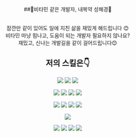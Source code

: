 <div align="center">

##💊비타민 같은 개발자, 내복약 성해경💊

<br />
<div>
잠깐만 같이 있어도 일에 지친 삶을 재밌게 해드립니다 😊
<br />
비타민 마냥 힘나고, 도움이 되는 개발자 필요하지 않나요?
<br />
재밌고, 신나는 개발길을 같이 걸어드립니다😊
</div>

## 저의 스킬은👇

<!-- HTML, CSS, Javascript -->

<img src="https://img.shields.io/badge/HTML5-E34F26?style=flat-square&logo=HTML5&logoColor=#E34F26"/> <img src="https://img.shields.io/badge/CSS3-1572B6?style=flat-square&logo=CSS3&logoColor=#1572B6"/> <img src="https://img.shields.io/badge/javascript-F7DF1E?style=flat-square&logo=javascript&logoColor=#F7DF1E"/>

<!-- nodejs, typrscript, express, python -->

<img src="https://img.shields.io/badge/nodedotjs-339933?style=flat-square&logo=nodedotjs&logoColor=#339933"/> <img src="https://img.shields.io/badge/tsnode-3178C6?style=flat-square&logo=tsnode&logoColor=#3178C6"/> <img src="https://img.shields.io/badge/express-000000?style=flat-square&logo=express&logoColor=#000000"/> <img src="https://img.shields.io/badge/python-3776AB?style=flat-square&logo=python&logoColor=#3776AB"/>

<!-- react, reactnative, android, androidstudio, expo -->

<img src="https://img.shields.io/badge/react-61DAFB?style=flat-square&logo=react&logoColor=#61DAFB"/> <img src="https://img.shields.io/badge/android-3DDC84?style=flat-square&logo=android&logoColor=#3DDC84"/> <img src="https://img.shields.io/badge/androidstudio-3DDC84?style=flat-square&logo=androidstudio&logoColor=#3DDC84"/> <img src="https://img.shields.io/badge/expo-000020?style=flat-square&logo=expo&logoColor=#000020"/>

<!-- mysql  -->

<img src="https://img.shields.io/badge/mysql-000000?style=flat-square&logo=mysql&logoColor=#000000"/>

<!-- git, github,  -->

<img src="https://img.shields.io/badge/git-F05032?style=flat-square&logo=git&logoColor=#F05032"/> <img src="https://img.shields.io/badge/github-181717?style=flat-square&logo=github&logoColor=#181717"/> <img src="https://img.shields.io/badge/notion-000000?style=flat-square&logo=expo&logoColor=#000000"/> <img src="https://img.shields.io/badge/slack-4A154B?style=flat-square&logo=slack&logoColor=#4A154B"/>

<!-- <a href="버튼을 눌렀을 때 이동할 링크" target="_blank"><img src="https://img.shields.io/badge/뱃지레이블-배경색?style=뱃지모양&logo=로고&logoColor=로고색상"/></a> -->

</div>
